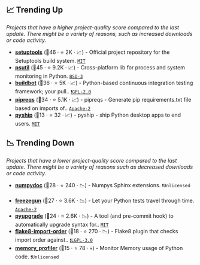 ## 📈 Trending Up

_Projects that have a higher project-quality score compared to the last update. There might be a variety of reasons, such as increased downloads or code activity._

- <b><a href="https://github.com/pypa/setuptools">setuptools</a></b> (🥇46 ·  ⭐ 2K · 📈) - Official project repository for the Setuptools build system. <code><a href="http://bit.ly/34MBwT8">MIT</a></code>
- <b><a href="https://github.com/giampaolo/psutil">psutil</a></b> (🥇45 ·  ⭐ 9.2K · 📈) - Cross-platform lib for process and system monitoring in Python. <code><a href="http://bit.ly/3aKzpTv">BSD-3</a></code>
- <b><a href="https://github.com/buildbot/buildbot">buildbot</a></b> (🥈36 ·  ⭐ 5K · 📈) - Python-based continuous integration testing framework; your pull.. <code><a href="http://bit.ly/2KucAZR">❗️GPL-2.0</a></code>
- <b><a href="https://github.com/bndr/pipreqs">pipreqs</a></b> (🥈34 ·  ⭐ 5.1K · 📈) - pipreqs - Generate pip requirements.txt file based on imports of.. <code><a href="http://bit.ly/3nYMfla">Apache-2</a></code>
- <b><a href="https://github.com/jamesabel/pyship">pyship</a></b> (🥉13 ·  ⭐ 32 · 📈) - pyship - ship Python desktop apps to end users. <code><a href="http://bit.ly/34MBwT8">MIT</a></code>

## 📉 Trending Down

_Projects that have a lower project-quality score compared to the last update. There might be a variety of reasons such as decreased downloads or code activity._

- <b><a href="https://github.com/numpy/numpydoc">numpydoc</a></b> (🥈28 ·  ⭐ 240 · 📉) - Numpys Sphinx extensions. <code>❗Unlicensed</code> <code><img src="https://www.sphinx-doc.org/en/master/_static/favicon.svg" style="display:inline;" width="13" height="13"></code>
- <b><a href="https://github.com/spulec/freezegun">freezegun</a></b> (🥉27 ·  ⭐ 3.6K · 📉) - Let your Python tests travel through time. <code><a href="http://bit.ly/3nYMfla">Apache-2</a></code>
- <b><a href="https://github.com/asottile/pyupgrade">pyupgrade</a></b> (🥈24 ·  ⭐ 2.6K · 📉) - A tool (and pre-commit hook) to automatically upgrade syntax for.. <code><a href="http://bit.ly/34MBwT8">MIT</a></code>
- <b><a href="https://github.com/PyCQA/flake8-import-order">flake8-import-order</a></b> (🥉18 ·  ⭐ 270 · 📉) - Flake8 plugin that checks import order against.. <code><a href="http://bit.ly/37RvQcA">❗️LGPL-3.0</a></code> <code><img src="https://cdn.iconscout.com/icon/free/png-256/8-eight-digital-number-numerical-numbers-36025.png" style="display:inline;" width="13" height="13"></code>
- <b><a href="https://github.com/fabianp/memory_profiler">memory_profiler</a></b> (🥉15 ·  ⭐ 78 · 💀) - Monitor Memory usage of Python code. <code>❗Unlicensed</code>

